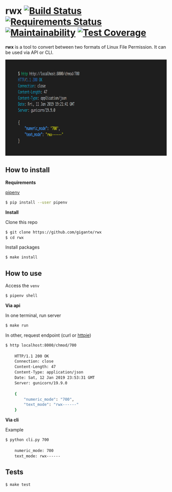 # rwx [![Build Status](https://travis-ci.org/gigante/rwx.svg?branch=master)](https://travis-ci.org/gigante/rwx) [![Requirements Status](https://requires.io/github/gigante/rwx/requirements.svg?branch=master)](https://requires.io/github/gigante/rwx/requirements/?branch=master) [![Maintainability](https://api.codeclimate.com/v1/badges/acb669fd65fa45e7ec02/maintainability)](https://codeclimate.com/github/gigante/rwx/maintainability) [![Test Coverage](https://api.codeclimate.com/v1/badges/acb669fd65fa45e7ec02/test_coverage)](https://codeclimate.com/github/gigante/rwx/test_coverage)

**rwx** is a tool to convert between two formats of Linux File Permission. It can be used via API or CLI.

<p align="center">
  <img src="https://raw.githubusercontent.com/gigante/rwx/master/img/example.jpg" alt="Api example" width="800" height="300">
</p>

## How to install

**Requirements**

[pipenv](https://docs.pipenv.org/)

```sh
$ pip install --user pipenv
```

**Install**

Clone this repo

```sh
$ git clone https://github.com/gigante/rwx
$ cd rwx
```

Install packages

```sh
$ make install
```

## How to use

Access the `venv`

```sh
$ pipenv shell
```

**Via api**

In one terminal, run server

```sh
$ make run
```

In other, request endpoint (curl or [httpie](https://httpie.org/))

```sh
$ http localhost:8000/chmod/700

    HTTP/1.1 200 OK
    Connection: close
    Content-Length: 47
    Content-Type: application/json
    Date: Sat, 12 Jan 2019 23:53:31 GMT
    Server: gunicorn/19.9.0

    {
        "numeric_mode": "700",
        "text_mode": "rwx------"
    }
```

**Via cli**

Example

```sh
$ python cli.py 700

    numeric_mode: 700
    text_mode: rwx------
```

## Tests

```sh
$ make test
```
